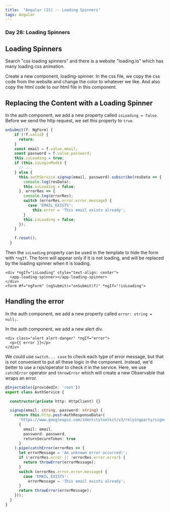 ```yaml
---
title:  "Angular (21) -- Loading Spinners"
tags: Angular
---
```


### Day 28: Loading Spinners

## Loading Spinners

Search "css loading spinners" and there is a website "loading.io" which has many loading css animation.

Create a new component, loading-spinner. In the css file, we copy the css code from the website and change the color 
to whatever we like. And also copy the html code to our html file in this component.

## Replacing the Content with a Loading Spinner

In the auth component, we add a new property called `isLoading = false`. Before we send the http request, we set this
 property to `true`.

```typescript
onSubmit(f: NgForm) {
    if (!f.valid) {
      return;
    }
    const email = f.value.email;
    const password = f.value.password;
    this.isLoading = true;
    if (this.isLoginMode) {
      // ...
    } else {
      this.authService.signup(email, password).subscribe(resData => {
        console.log(resData);
        this.isLoading = false;
      }, errorRes => {
        console.log(errorRes);
        switch (errorRes.error.error.message) {
          case 'EMAIL_EXISTS':
            this.error = 'This email exists already';
        }
        this.isLoading = false;
      });
    }

    f.reset();
  }
```

Then the `isLoading` property can be used in the template to hide the form with `*ngIf`. The form will appear only if
 it is not loading, and will be replaced by the loading spinner when it is loading.
 
```angular2html
<div *ngIf="isLoading" style="text-align: center">
  <app-loading-spinner></app-loading-spinner>
</div>
<form #f="ngForm" (ngSubmit)="onSubmit(f)" *ngIf="!isLoading">
```

## Handling the error

In the auth component, we add a new property called `error: string = null;`.

In the auth component, we add a new alert div.

```angular2html
<div class="alert alert-danger" *ngIf="error">
  <p>{{ error }}</p>
</div>
```

We could use `switch... case` to check each type of error message, but that is not convenient to put all these logic 
in the component. Instead, we'd better to use a rxjs/operator to check it in the service. Here, we use `catchError` 
operator and `throwError` which will create a new Observable that wraps an error.

```typescript
@Injectable({providedIn: 'root'})
export class AuthService {

  constructor(private http: HttpClient) {}

  signup(email: string, password: string) {
    return this.http.post<AuthResponseData>(
      'https://www.googleapis.com/identitytoolkit/v3/relyingparty/signupNewUser?key=AIzaSyCQUonbyGcWNNCk-jS2WWkgpR3U0TtkIdA',
      {
        email: email,
        password: password,
        returnSecureToken: true
      }
    ).pipe(catchError(errorRes => {
      let errorMessage = 'An unknown error occurred!';
      if (!errorRes.error || !errorRes.error.error) {
        return throwError(errorMessage);
      }
      switch (errorRes.error.error.message) {
        case 'EMAIL_EXISTS':
          errorMessage = 'This email exists already';
      }
      return throwError(errorMessage);
    }));
  }
}

```


